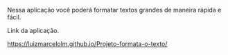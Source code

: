 Nessa aplicação você poderá formatar textos grandes de maneira rápida e fácil.

Link da aplicação.

https://luizmarcelolm.github.io/Projeto-formata-o-texto/
